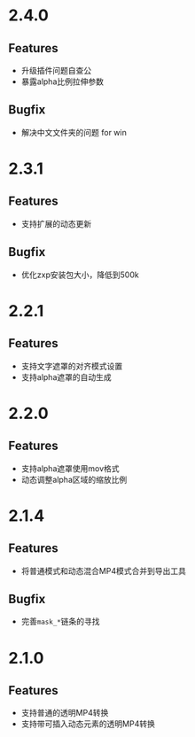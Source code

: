 # 2.4.0
## Features
+ 升级插件问题自查公
+ 暴露alpha比例拉伸参数
## Bugfix
+ 解决中文文件夹的问题 for win

# 2.3.1
## Features
+ 支持扩展的动态更新
## Bugfix
+ 优化zxp安装包大小，降低到500k

# 2.2.1
## Features
+ 支持文字遮罩的对齐模式设置
+ 支持alpha遮罩的自动生成

# 2.2.0
## Features
+ 支持alpha遮罩使用mov格式
+ 动态调整alpha区域的缩放比例


# 2.1.4
## Features
+ 将普通模式和动态混合MP4模式合并到导出工具
## Bugfix
+ 完善`mask_*`链条的寻找
 

# 2.1.0
## Features
+ 支持普通的透明MP4转换
+ 支持带可插入动态元素的透明MP4转换
 
